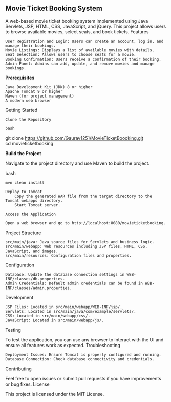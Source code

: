 **Movie Ticket Booking System**
---

A web-based movie ticket booking system implemented using Java Servlets, JSP, HTML, CSS, JavaScript, and jQuery. This project allows users to browse available movies, select seats, and book tickets.
Features

    User Registration and Login: Users can create an account, log in, and manage their bookings.
    Movie Listings: Displays a list of available movies with details.
    Seat Selection: Allows users to choose seats for a movie.
    Booking Confirmation: Users receive a confirmation of their booking.
    Admin Panel: Admins can add, update, and remove movies and manage bookings.

**Prerequisites**

    Java Development Kit (JDK) 8 or higher
    Apache Tomcat 9 or higher
    Maven (for project management)
    A modern web browser

Getting Started

    Clone the Repository

    bash

git clone https://github.com/Gaurav1251/MovieTicketBoooking.git <br>
cd movieticketbooking

**Build the Project**

Navigate to the project directory and use Maven to build the project.

bash

    mvn clean install

    Deploy to Tomcat
        Copy the generated WAR file from the target directory to the Tomcat webapps directory.
        Start Tomcat server.

    Access the Application

    Open a web browser and go to http://localhost:8080/movieticketbooking.

Project Structure

    src/main/java: Java source files for Servlets and business logic.
    src/main/webapp: Web resources including JSP files, HTML, CSS, JavaScript, and images.
    src/main/resources: Configuration files and properties.

Configuration

    Database: Update the database connection settings in WEB-INF/classes/db.properties.
    Admin Credentials: Default admin credentials can be found in WEB-INF/classes/admin.properties.

Development

    JSP Files: Located in src/main/webapp/WEB-INF/jsp/.
    Servlets: Located in src/main/java/com/example/servlets/.
    CSS: Located in src/main/webapp/css/.
    JavaScript: Located in src/main/webapp/js/.

Testing

To test the application, you can use any browser to interact with the UI and ensure all features work as expected.
Troubleshooting

    Deployment Issues: Ensure Tomcat is properly configured and running.
    Database Connection: Check database connectivity and credentials.

Contributing

Feel free to open issues or submit pull requests if you have improvements or bug fixes.
License

This project is licensed under the MIT License.
